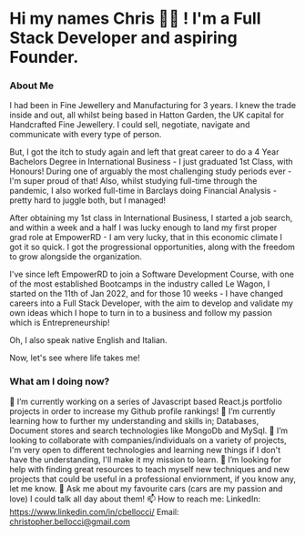 <h1>Hi my names Chris 👋🏽 ! I'm a Full Stack Developer and aspiring Founder.</h1>

<h3>About Me</h3>

<p>I had been in Fine Jewellery and Manufacturing for 3 years. I knew the trade inside and out, all whilst being based in Hatton Garden, the UK capital for Handcrafted Fine Jewellery. I could sell, negotiate, navigate and communicate with every type of person. 

But, I got the itch to study again and left that great career to do a 4 Year Bachelors Degree in International Business - I just graduated 1st Class, with Honours! During one of arguably the most challenging study periods ever - I'm super proud of that! Also, whilst studying full-time through the pandemic, I also worked full-time in Barclays doing Financial Analysis - pretty hard to juggle both, but I managed!

After obtaining my 1st class in International Business, I started a job search, and within a week and a half I was lucky enough to land my first proper grad role at EmpowerRD - I am very lucky, that in this economic climate I got it so quick. I got the progressional opportunities, along with the freedom to grow alongside the organization.

I've since left EmpowerRD to join a Software Development Course, with one of the most established Bootcamps in the industry called Le Wagon, I started on the 11th of Jan 2022, and for those 10 weeks - I have changed careers into a Full Stack Developer, with the aim to develop and validate my own ideas which I hope to turn in to a business and follow my passion which is Entrepreneurship!

Oh, I also speak native English and Italian.

Now, let's see where life takes me!</p>

<h3>What am I doing now?</h3>

🔭 I’m currently working on a series of Javascript based React.js portfolio projects in order to increase my Github profile rankings!
🌱 I’m currently learning how to further my understanding and skills in; Databases, Document stores and search technologies like MongoDb and MySql.
👯 I’m looking to collaborate with companies/individuals on a variety of projects, I'm very open to different technologies and learning new things if I don't have the understanding, I'll make it my mission to learn.
🤔 I’m looking for help with finding great resources to teach myself new techniques and new projects that could be useful in a professional enviornment, if you know any, let me know.
💬 Ask me about my favourite cars (cars are my passion and love) I could talk all day about them!
📫 How to reach me: LinkedIn: https://www.linkedin.com/in/cbellocci/ Email: christopher.bellocci@gmail.com
